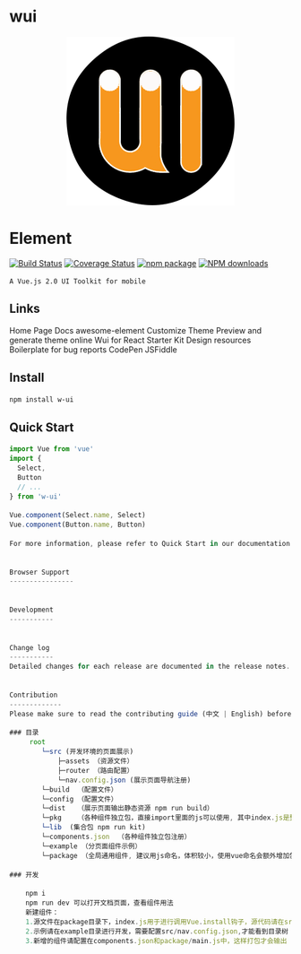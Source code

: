 # wui

<p align="center">
  <img src="wui.png">
</p>

# Element

[![Build Status](https://travis-ci.org/wmfe/wui.svg?branch=master)](https://travis-ci.org/wmfe/wui)
[![Coverage Status](https://coveralls.io/repos/github/wmfe/wui/badge.svg?branch=master)](https://coveralls.io/github/wmfe/wui?branch=master)
[![npm package](https://img.shields.io/npm/v/element-ui.svg)](https://www.npmjs.org/package/w-ui)
[![NPM downloads](http://img.shields.io/npm/dm/element-ui.svg)](https://npmjs.org/package/w-ui)



` A Vue.js 2.0 UI Toolkit for mobile `

Links
---------

Home Page
Docs
awesome-element
Customize Theme
Preview and generate theme online
Wui for React
Starter Kit
Design resources
Boilerplate for bug reports
CodePen
JSFiddle


Install
---------

``` bash
npm install w-ui
```

Quick Start
---------

``` javascript
import Vue from 'vue'
import {
  Select,
  Button
  // ...
} from 'w-ui'

Vue.component(Select.name, Select)
Vue.component(Button.name, Button)

For more information, please refer to Quick Start in our documentation.


Browser Support
----------------


Development
-----------


Change log
-----------
Detailed changes for each release are documented in the release notes.


Contribution
-------------
Please make sure to read the contributing guide (中文 | English) before making a pull request.

### 目录
     root
        └─src (开发环境的页面展示)
            ├─assets （资源文件）
            ├─router （路由配置）
            └─nav.config.json (展示页面导航注册)
        └─build  （配置文件）
        └─config （配置文件）
        └─dist   （展示页面输出静态资源 npm run build）
        └─pkg    （各种组件独立包，直接import里面的js可以使用, 其中index.js是整个包集合 npm run pkg）
        └─lib  (集合包 npm run kit)
        └─components.json  （各种组件独立包注册）
        └─example （分页面组件示例）
        └─package （全局通用组件, 建议用js命名，体积较小，使用vue命名会额外增加包的体积）

### 开发

    npm i
    npm run dev 可以打开文档页面，查看组件用法
    新建组件：
    1.源文件在package目录下，index.js用于进行调用Vue.install钩子，源代码请在src中编辑
    2.示例请在example目录进行开发，需要配置src/nav.config.json,才能看到目录树
    3.新增的组件请配置在components.json和package/main.js中，这样打包才会输出

 


